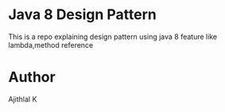 # Java 8 Design Pattern
This is a repo explaining design pattern using java 8 feature like lambda,method reference

# Author

Ajithlal K
